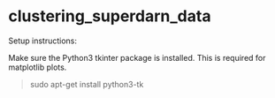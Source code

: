 # clustering_superdarn_data

Setup instructions:

Make sure the Python3 tkinter package is installed. This is required for matplotlib plots.
> sudo apt-get install python3-tk
